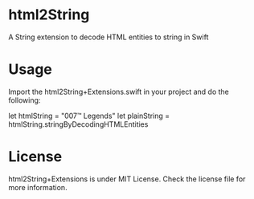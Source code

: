 # html2String
A String extension to decode HTML entities to string in Swift 

# Usage

Import the html2String+Extensions.swift in your project and do the following:

let htmlString = "007&#8482; Legends"
let plainString = htmlString.stringByDecodingHTMLEntities

# License

html2String+Extensions is under MIT License. Check the license file for more information.

